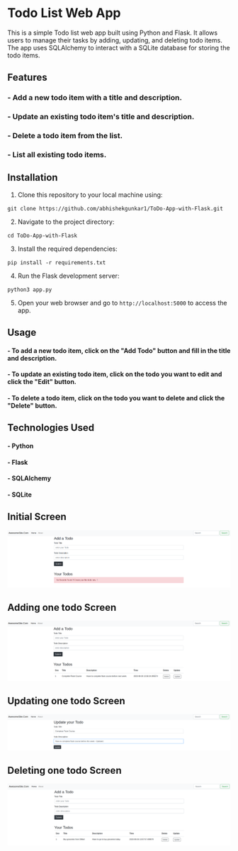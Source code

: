 # Todo List Web App
This is a simple Todo list web app built using Python and Flask. It allows users to manage their tasks by adding, updating, and deleting todo items. The app uses SQLAlchemy to interact with a SQLite database for storing the todo items.

## Features
### - Add a new todo item with a title and description.
### - Update an existing todo item's title and description.
### - Delete a todo item from the list.
### - List all existing todo items.

## Installation
1. Clone this repository to your local machine using:
```
git clone https://github.com/abhishekgunkar1/ToDo-App-with-Flask.git
```

2. Navigate to the project directory:
```
cd ToDo-App-with-Flask
```

3. Install the required dependencies:
```
pip install -r requirements.txt
```

4. Run the Flask development server:
```
python3 app.py 
```

5. Open your web browser and go to `http://localhost:5000` to access the app.


## Usage

#### - To add a new todo item, click on the "Add Todo" button and fill in the title and description.
#### - To update an existing todo item, click on the todo you want to edit and click the "Edit" button.
#### - To delete a todo item, click on the todo you want to delete and click the "Delete" button.


## Technologies Used

#### - Python
#### - Flask
#### - SQLAlchemy
#### - SQLite

## Initial Screen
![Screenshot 1](initial.png)

## Adding one todo Screen
![Screenshot 2](addedone.png)

## Updating one todo Screen
![Screenshot 1](updatedone.png)

## Deleting one todo Screen
![Screenshot 2](deletedone.png)
